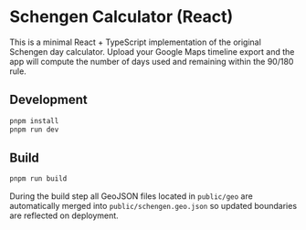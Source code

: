 # Schengen Calculator (React)

This is a minimal React + TypeScript implementation of the original Schengen day calculator. Upload your Google Maps timeline export and the app will compute the number of days used and remaining within the 90/180 rule.

## Development

```bash
pnpm install
pnpm run dev
```

## Build

```bash
pnpm run build
```

During the build step all GeoJSON files located in `public/geo` are automatically
merged into `public/schengen.geo.json` so updated boundaries are reflected on
deployment.
